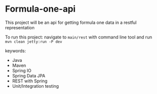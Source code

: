 # Formula-one-api
This project will be an api for getting formula one data in a restful representation

To run this project:
navigate to `main/rest` with command line tool
and run `mvn clean jetty:run -P dev`

keywords:
* Java
* Maven
* Spring IO
* Spring Data JPA
* REST with Spring
* Unit/Integration testing
